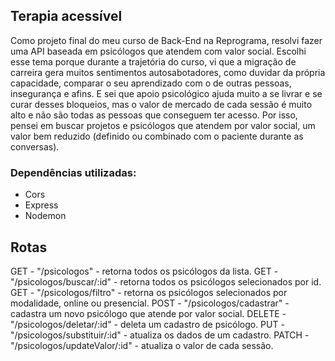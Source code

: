 ## Terapia acessível

Como projeto final do meu curso de Back-End na Reprograma, resolvi fazer uma API baseada em psicólogos que atendem com valor social.
Escolhi esse tema porque durante a trajetória do curso, vi que a migração de carreira gera muitos sentimentos autosabotadores, como duvidar da própria capacidade, comparar o seu aprendizado com o de outras pessoas, insegurança e afins. E sei que apoio psicológico ajuda muito a se livrar e se curar desses bloqueios, mas o valor de mercado de cada sessão é muito alto e não são todas as pessoas que conseguem ter acesso.
Por isso, pensei em buscar projetos e psicólogos que atendem por valor social, um valor bem reduzido (definido ou combinado com o paciente durante as conversas).

### Dependências utilizadas: 
- Cors
- Express
- Nodemon

## Rotas
GET - "/psicologos" - retorna todos os psicólogos da lista.
GET - "/psicologos/buscar/:id" - retorna todos os psicólogos selecionados por id.
GET - "/psicologos/filtro" - retorna os psicólogos selecionados por modalidade, online ou presencial.
POST - "/psicologos/cadastrar" - cadastra um novo psicólogo que atende por valor social.
DELETE - "/psicologos/deletar/:id" - deleta um cadastro de psicólogo.
PUT - "/psicologos/substituir/:id" - atualiza os dados de um cadastro.
PATCH - "/psicologos/updateValor/:id" - atualiza o valor de cada sessão.